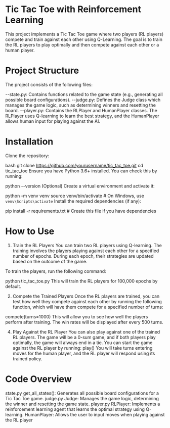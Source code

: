 # Tic Tac Toe with Reinforcement Learning
This project implements a Tic Tac Toe game where two players (RL players) compete and train against each other using Q-Learning. The goal is to train the RL players to play optimally and then compete against each other or a human player.

# Project Structure
The project consists of the following files:

--state.py: Contains functions related to the game state (e.g., generating all possible board configurations).
--judge.py: Defines the Judge class which manages the game logic, such as determining winners and resetting the board.
--player.py: Contains the RLPlayer and HumanPlayer classes. The RLPlayer uses Q-learning to learn the best strategy, and the HumanPlayer allows human input for playing against the AI.

# Installation
Clone the repository:

bash
git clone https://github.com/yourusername/tic_tac_toe.git
cd tic_tac_toe
Ensure you have Python 3.6+ installed. You can check this by running:

python --version
(Optional) Create a virtual environment and activate it:

python -m venv venv
source venv/bin/activate  # On Windows, use `venv\Scripts\activate`
Install the required dependencies (if any):

pip install -r requirements.txt  # Create this file if you have dependencies
# How to Use
1. Train the RL Players
You can train two RL players using Q-learning. The training involves the players playing against each other for a specified number of epochs. During each epoch, their strategies are updated based on the outcome of the game.

To train the players, run the following command:

python tic_tac_toe.py
This will train the RL players for 100,000 epochs by default.

2. Compete the Trained Players
Once the RL players are trained, you can test how well they compete against each other by running the following function, which will have them compete for a specified number of turns:

compete(turns=1000)
This will allow you to see how well the players perform after training. The win rates will be displayed after every 500 turns.

4. Play Against the RL Player
You can also play against one of the trained RL players. The game will be a 0-sum game, and if both players play optimally, the game will always end in a tie. You can start the game against the RL player by running:
play()
You will take turns entering moves for the human player, and the RL player will respond using its trained policy.

# Code Overview
state.py
get_all_states(): Generates all possible board configurations for a Tic Tac Toe game.
judge.py
Judge: Manages the game logic, determining the winner and resetting the game state.
player.py
RLPlayer: Implements a reinforcement learning agent that learns the optimal strategy using Q-learning.
HumanPlayer: Allows the user to input moves when playing against the RL player
